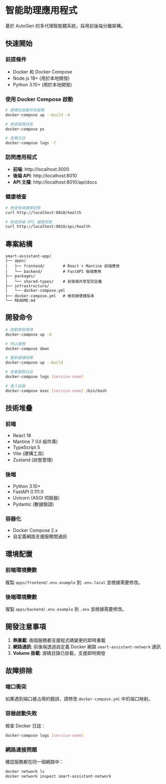 # 智能助理應用程式

基於 AutoGen 的多代理智能體系統，採用前後端分離架構。

## 快速開始

### 前提條件

- Docker 和 Docker Compose
- Node.js 18+ (用於本地開發)
- Python 3.10+ (用於本地開發)

### 使用 Docker Compose 啟動

```bash
# 建構並啟動所有服務
docker-compose up --build -d

# 檢查服務狀態
docker-compose ps

# 查看日誌
docker-compose logs -f
```

### 訪問應用程式

- **前端**: http://localhost:3000
- **後端 API**: http://localhost:8010
- **API 文檔**: http://localhost:8010/api/docs

### 健康檢查

```bash
# 檢查後端健康狀態
curl http://localhost:8010/health

# 檢查詳細 API 健康狀態
curl http://localhost:8010/api/health
```

## 專案結構

```
smart-assistant-app/
├── apps/
│   ├── frontend/        # React + Mantine 前端應用
│   └── backend/         # FastAPI 後端應用  
├── packages/
│   └── shared-types/    # 前後端共享型別定義
├── infrastructure/
│   └── docker-compose.yml
├── docker-compose.yml   # 根目錄便捷版本
└── README.md
```

## 開發命令

```bash
# 啟動開發環境
docker-compose up -d

# 停止服務
docker-compose down

# 重新建構映像
docker-compose up --build

# 查看服務日誌
docker-compose logs [service-name]

# 進入容器
docker-compose exec [service-name] /bin/bash
```

## 技術堆疊

### 前端
- React 18
- Mantine 7 (UI 組件庫)
- TypeScript 5
- Vite (建構工具)
- Zustand (狀態管理)

### 後端
- Python 3.10+
- FastAPI 0.111.0
- Uvicorn (ASGI 伺服器)
- Pydantic (數據驗證)

### 容器化
- Docker Compose 2.x
- 自定義網路支援服務間通訊

## 環境配置

### 前端環境變數
複製 `apps/frontend/.env.example` 到 `.env.local` 並根據需要修改。

### 後端環境變數
複製 `apps/backend/.env.example` 到 `.env` 並根據需要修改。

## 開發注意事項

1. **熱重載**: 兩個服務都支援程式碼變更的即時重載
2. **網路通訊**: 前後端透過自定義 Docker 網路 `smart-assistant-network` 通訊
3. **Volume 掛載**: 源碼目錄已掛載，支援即時開發

## 故障排除

### 端口衝突
如果遇到端口被占用的錯誤，請修改 `docker-compose.yml` 中的端口映射。

### 容器啟動失敗
檢查 Docker 日誌：
```bash
docker-compose logs [service-name]
```

### 網路連接問題
確認服務都在同一個網路中：
```bash
docker network ls
docker network inspect smart-assistant-network
```